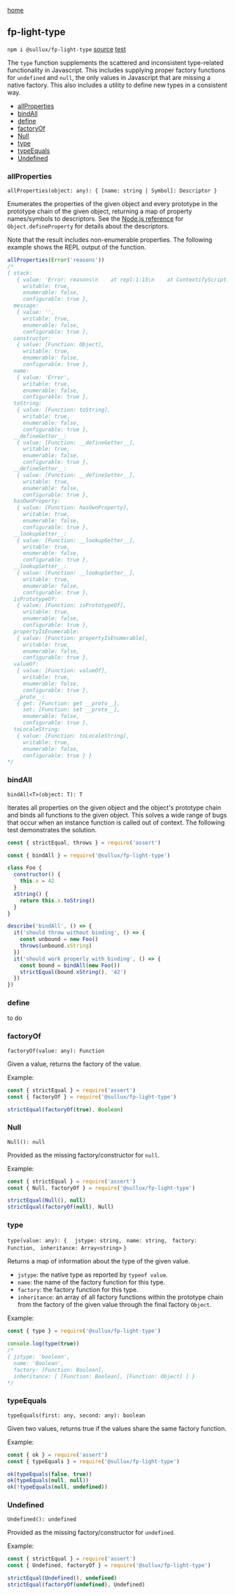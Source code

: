 [home](https://github.com/Sullux/fp-light/blob/master/README.md)

## fp-light-type

`npm i @sullux/fp-light-type`
[source](https://github.com/Sullux/fp-light/blob/master/lib/type/type.js)
[test](https://github.com/Sullux/fp-light/blob/master/lib/type/type.spec.js)

The `type` function supplements the scattered and inconsistent type-related functionality in Javascript. This includes supplying proper factory functions for `undefined` and `null`, the only values in Javascript that are missing a native factory. This also includes a utility to define new types in a consistent way.

* [allProperties](#allproperties)
* [bindAll](#bindall)
* [define](#define)
* [factoryOf](#factoryof)
* [Null](#null)
* [type](#type)
* [typeEquals](#typeequals)
* [Undefined](#undefined)

### allProperties

`allProperties(object: any): { [name: string | Symbol]: Descriptor }`

Enumerates the properties of the given object and every prototype in the prototype chain of the given object, returning a map of property names/symbols to descriptors. See the [Node.js reference](https://developer.mozilla.org/en-US/docs/Web/JavaScript/Reference/Global_Objects/Object/defineProperty) for `Object.defineProperty` for details about the descriptors.

Note that the result includes non-enumerable properties. The following example shows the REPL output of the function.

```javascript
allProperties(Error('reasons'))
/*
{ stack:
   { value: 'Error: reasons\n    at repl:1:15\n    at ContextifyScript.Script.runInThisContext (vm.js:50:33)\n    at REPLServer.defaultEval (repl.js:240:29)\n    at bound (domain.js:301:14)\n    at REPLServer.runBound [as eval] (domain.js:314:12)\n    at REPLServer.onLine (repl.js:468:10)\n    at emitOne (events.js:121:20)\n    at REPLServer.emit (events.js:211:7)\n    at REPLServer.Interface._onLine (readline.js:280:10)\n    at REPLServer.Interface._line (readline.js:629:8)',
     writable: true,
     enumerable: false,
     configurable: true },
  message:
   { value: '',
     writable: true,
     enumerable: false,
     configurable: true },
  constructor:
   { value: [Function: Object],
     writable: true,
     enumerable: false,
     configurable: true },
  name:
   { value: 'Error',
     writable: true,
     enumerable: false,
     configurable: true },
  toString:
   { value: [Function: toString],
     writable: true,
     enumerable: false,
     configurable: true },
  __defineGetter__:
   { value: [Function: __defineGetter__],
     writable: true,
     enumerable: false,
     configurable: true },
  __defineSetter__:
   { value: [Function: __defineSetter__],
     writable: true,
     enumerable: false,
     configurable: true },
  hasOwnProperty:
   { value: [Function: hasOwnProperty],
     writable: true,
     enumerable: false,
     configurable: true },
  __lookupGetter__:
   { value: [Function: __lookupGetter__],
     writable: true,
     enumerable: false,
     configurable: true },
  __lookupSetter__:
   { value: [Function: __lookupSetter__],
     writable: true,
     enumerable: false,
     configurable: true },
  isPrototypeOf:
   { value: [Function: isPrototypeOf],
     writable: true,
     enumerable: false,
     configurable: true },
  propertyIsEnumerable:
   { value: [Function: propertyIsEnumerable],
     writable: true,
     enumerable: false,
     configurable: true },
  valueOf:
   { value: [Function: valueOf],
     writable: true,
     enumerable: false,
     configurable: true },
  __proto__:
   { get: [Function: get __proto__],
     set: [Function: set __proto__],
     enumerable: false,
     configurable: true },
  toLocaleString:
   { value: [Function: toLocaleString],
     writable: true,
     enumerable: false,
     configurable: true } }
*/
```

### bindAll

`bindAll<T>(object: T): T`

Iterates all properties on the given object and the object's prototype chain and binds all functions to the given object. This solves a wide range of bugs that occur when an instance function is called out of context. The following test demonstrates the solution.

```javascript
const { strictEqual, throws } = require('assert')

const { bindAll } = require('@sullux/fp-light-type')

class Foo {
  constructor() {
    this.x = 42
  }
  xString() {
    return this.x.toString()
  }
}

describe('bindAll', () => {
  it('should throw without binding', () => {
    const unbound = new Foo()
    throws(unbound.xString)
  })
  it('should work properly with binding', () => {
    const bound = bindAll(new Foo())
    strictEqual(bound.xString(), '42')
  })
})
```

### define

to do

### factoryOf

`factoryOf(value: any): Function`

Given a value, returns the factory of the value.

Example:

```javascript
const { strictEqual } = require('assert')
const { factoryOf } = require('@sullux/fp-light-type')

strictEqual(factoryOf(true), Boolean)
```

### Null

`Null(): null`

Provided as the missing factory/constructor for `null`.

Example:

```javascript
const { strictEqual } = require('assert')
const { Null, factoryOf } = require('@sullux/fp-light-type')

strictEqual(Null(), null)
strictEqual(factoryOf(null), Null)
```

### type

`type(value: any): { `
`  jstype: string, `
`  name: string, `
`  factory: Function, `
`  inheritance: Array<string> `
`}`

Returns a map of information about the type of the given value.

* `jstype`: the native type as reported by `typeof value`.
* `name`: the name of the factory function for this type.
* `factory`: the factory function for this type.
* `inheritance`: an array of all factory functions within the prototype chain from the factory of the given value through the final factory `Object`.

Example:

```javascript
const { type } = require('@sullux/fp-light-type')

console.log(type(true))
/*
{ jstype: 'boolean',
  name: 'Boolean',
  factory: [Function: Boolean],
  inheritance: [ [Function: Boolean], [Function: Object] ] }
*/
```

### typeEquals

`typeEquals(first: any, second: any): boolean`

Given two values, returns true if the values share the same factory function.

Example:

```javascript
const { ok } = require('assert')
const { typeEquals } = require('@sullux/fp-light-type')

ok(typeEquals(false, true))
ok(typeEquals(null, null))
ok(!typeEquals(null, undefined))
```

### Undefined

`Undefined(): undefined`

Provided as the missing factory/constructor for `undefined`.

Example:

```javascript
const { strictEqual } = require('assert')
const { Undefined, factoryOf } = require('@sullux/fp-light-type')

strictEqual(Undefined(), undefined)
strictEqual(factoryOf(undefined), Undefined)
```
